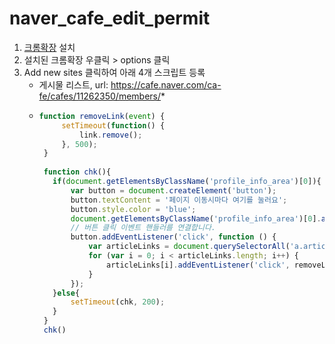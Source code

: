 # naver_cafe_edit_permit

1. [크롬확장](https://chrome.google.com/webstore/detail/user-javascript-and-css/nbhcbdghjpllgmfilhnhkllmkecfmpld) 설치
2. 설치된 크롬확장 우클릭 > options 클릭
3. Add new sites 클릭하여 아래 4개 스크립트 등록
   - 게시물 리스트, url: https://cafe.naver.com/ca-fe/cafes/11262350/members/*
   - ```Javascript
     function removeLink(event) {
          setTimeout(function() {
              link.remove(); 
          }, 500);
      }
      
      function chk(){
      	if(document.getElementsByClassName('profile_info_area')[0]){
      		var button = document.createElement('button');
      		button.textContent = '페이지 이동시마다 여기를 눌러요';
      		button.style.color = 'blue';
      		document.getElementsByClassName('profile_info_area')[0].appendChild(button);
      		// 버튼 클릭 이벤트 핸들러를 연결합니다.
      		button.addEventListener('click', function () {
      		    var articleLinks = document.querySelectorAll('a.article');
      		    for (var i = 0; i < articleLinks.length; i++) {
      		        articleLinks[i].addEventListener('click', removeLink);
      		    }
      		});
      	}else{
      		setTimeout(chk, 200);
      	}
      }
      chk()
     ```
